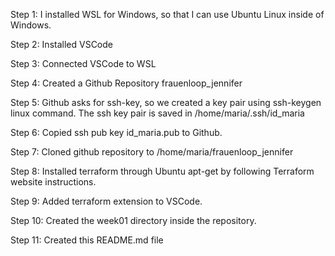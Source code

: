 Step 1:
I installed WSL for Windows, so that I can use Ubuntu Linux inside of Windows.

Step 2:
Installed VSCode

Step 3:
Connected VSCode to WSL

Step 4:
Created a Github Repository frauenloop_jennifer

Step 5:
Github asks for ssh-key, so we created a key pair using ssh-keygen linux command. The ssh key pair is saved in /home/maria/.ssh/id_maria

Step 6: 
Copied ssh pub key id_maria.pub to Github.

Step 7:
Cloned github repository to /home/maria/frauenloop_jennifer

Step 8:
Installed terraform through Ubuntu apt-get by following Terraform website instructions. 

Step 9:
Added terraform extension to VSCode.

Step 10:
Created the week01 directory inside the repository.

Step 11:
Created this README.md file